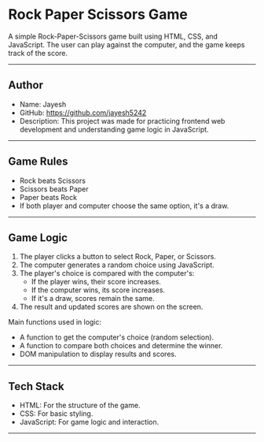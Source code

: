 # Rock Paper Scissors Game

A simple Rock-Paper-Scissors game built using HTML, CSS, and JavaScript. The user can play against the computer, and the game keeps track of the score.

---

## Author

- Name: Jayesh  
- GitHub: https://github.com/jayesh5242  
- Description: This project was made for practicing frontend web development and understanding game logic in JavaScript.

---

## Game Rules

- Rock beats Scissors
- Scissors beats Paper
- Paper beats Rock
- If both player and computer choose the same option, it's a draw.

---

## Game Logic

1. The player clicks a button to select Rock, Paper, or Scissors.
2. The computer generates a random choice using JavaScript.
3. The player's choice is compared with the computer's:
   - If the player wins, their score increases.
   - If the computer wins, its score increases.
   - If it's a draw, scores remain the same.
4. The result and updated scores are shown on the screen.

Main functions used in logic:
- A function to get the computer's choice (random selection).
- A function to compare both choices and determine the winner.
- DOM manipulation to display results and scores.

---

## Tech Stack

- HTML: For the structure of the game.
- CSS: For basic styling.
- JavaScript: For game logic and interaction.

---



